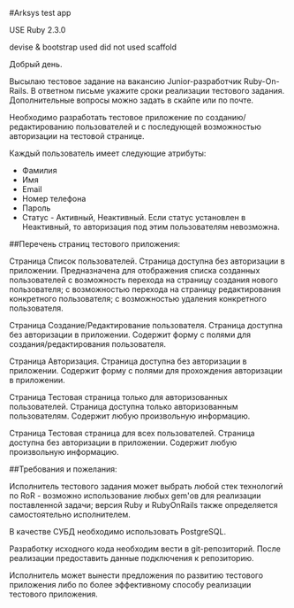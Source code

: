 #Arksys test app

USE Ruby 2.3.0

devise & bootstrap used
did not used scaffold


Добрый день.

Высылаю тестовое задание на вакансию Junior-разработчик Ruby-On-Rails.
В ответном письме укажите сроки реализации тестового задания.
Дополнительные вопросы можно задать в скайпе или по почте.

Необходимо разработать тестовое приложение по созданию/редактированию пользователей и с последующей возможностью авторизации на тестовой странице.

Каждый пользователь имеет следующие атрибуты:

* Фамилия
* Имя
* Email
* Номер телефона
* Пароль
* Статус - Активный, Неактивный. Если статус установлен в Неактивный, то авторизация под этим пользователям невозможна.

##Перечень страниц тестового приложения:

Страница Список пользователей. Страница доступна без авторизации в приложении. Предназначена для отображения списка созданных пользователей с возможность перехода на страницу создания нового пользователя; с возможностью перехода на страницу редактирования конкретного пользователя; с возможностью удаления конкретного пользователя.

Страница Создание/Редактирование пользователя. Страница доступна без авторизации в приложении. Содержит форму с полями для создания/редактирования пользователя.

Страница Авторизация. Страница доступна без авторизации в приложении. Содержит форму с полями для прохождения авторизации в приложении.

Страница Тестовая страница только для авторизованных пользователей. Страница доступна только авторизованным пользователям. Содержит любую произвольную информацию.

Страница Тестовая страница для всех пользователей. Страница доступна без авторизации в приложении. Содержит любую произвольную информацию.

##Требования и пожелания:

Исполнитель тестового задания может выбрать любой стек технологий по RoR - возможно использование любых gem'ов для реализации поставленной задачи; версия Ruby и RubyOnRails также определяется самостоятельно исполнителем.

В качестве СУБД необходимо использовать PostgreSQL.

Разработку исходного кода необходим вести в git-репозиторий. После реализации предоставить данные подключения к репозиторию.

Исполнитель может вынести предложения по развитию тестового приложения либо по более эффективному способу реализации тестового приложения.